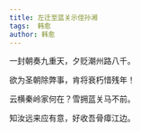 ```yaml
---
title: 左迁至蓝关示侄孙湘 
tags:  韩愈
author: 韩愈
---
```


一封朝奏九重天，夕贬潮州路八千。

欲为圣朝除弊事，肯将衰朽惜残年！

云横秦岭家何在？雪拥蓝关马不前。

知汝远来应有意，好收吾骨瘴江边。
